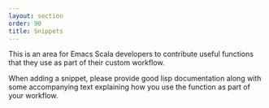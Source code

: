 ```yaml
---
layout: section
order: 90
title: Snippets
---
```


This is an area for Emacs Scala developers to contribute useful functions that they use as part of their custom workflow.

When adding a snippet, please provide good lisp documentation along with some accompanying text explaining how you use the function as part of your workflow.
